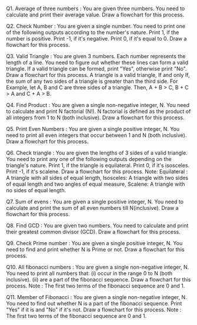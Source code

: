 Q1. Average of three numbers : You are given three numbers. You need to calculate and print their average value. Draw a flowchart for this process.

Q2. Check Number : You are given a single number. You need to print one of the following outputs according to the number's nature. Print 1, if the number is positive. Print -1, if it's negative. Print 0, if it's equal to 0. Draw a flowchart for this process.

Q3. Valid Triangle : You are given 3 numbers. Each number represents the length of a line. You need to figure out whether these lines can form a valid triangle. If a valid triangle can be formed, print "Yes", otherwise print "No". Draw a flowchart for this process. A triangle is a valid triangle, If and only If, the sum of any two sides of a triangle is greater than the third side. For Example, let A, B and C are three sides of a triangle. Then, A + B > C, B + C > A and C + A > B.

Q4. Find Product : You are given a single non-negative integer, N. You need to calculate and print N factorial (N!). N factorial is defined as the product of all integers from 1 to N (both inclusive). Draw a flowchart for this process.

Q5. Print Even Numbers : You are given a single positive integer, N. You need to print all even integers that occur between 1 and N (both inclusive). Draw a flowchart for this process.

Q6. Check triangle : You are given the lengths of 3 sides of a valid triangle. You need to print any one of the following outputs depending on the triangle's nature. Print 1, if the triangle is equilateral. Print 0, if it's isosceles. Print -1, if it's scalene. Draw a flowchart for this process.
Note: Equilateral : A triangle with all sides of equal length, Isosceles: A triangle with two sides of equal length and two angles of equal measure, Scalene: A triangle with no sides of equal length.

Q7. Sum of evens : You are given a single positive integer, N. You need to calculate and print the sum of all even numbers till N(inclusive). Draw a flowchart for this process.

Q8. Find GCD : You are given two numbers. You need to calculate and print their greatest common divisor (GCD). Draw a flowchart for this process.

Q9. Check Prime number : You are given a single positive integer, N. You need to find and print whether N is Prime or not. Draw a flowchart for this process.

Q10. All fibonacci numbers : You are given a single non-negative integer, N. You need to print all numbers that: (i) occur in the range 0 to N (both inclusive). (ii) are a part of the fibonacci sequence. Draw a flowchart for this process.
Note : The first two terms of the fibonacci sequence are 0 and 1.

Q11. Member of Fibonacci : You are given a single non-negative integer, N. You need to find out whether N is a part of the fibonacci sequence. Print "Yes" if it is and "No" if it's not. Draw a flowchart for this process.
Note : The first two terms of the fibonacci sequence are 0 and 1.

